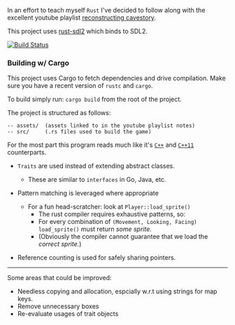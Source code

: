 In an effort to teach myself `Rust` I've decided to follow along with
the excellent youtube playlist [reconstructing cavestory](http://www.youtube.com/playlist?list=PL006xsVEsbKjSKBmLu1clo85yLrwjY67X).

This project uses [rust-sdl2](https://github.com/AngryLawyer/rust-sdl2) which binds to SDL2.

[![Build Status](https://travis-ci.org/drbawb/rust-story.png?branch=master)](https://travis-ci.org/drbawb/rust-story)

### Building w/ Cargo

This project uses Cargo to fetch dependencies and drive compilation.
Make sure you have a recent version of `rustc` and `cargo`.

To build simply run: `cargo build` from the root of the project.


The project is structured as follows:

	-- assets/ 	(assets linked to in the youtube playlist notes)
	-- src/ 	(.rs files used to build the game)

For the most part this program reads much like it's [`C++`][1] and [`C++11`][2] counterparts.

 * `Traits` are used instead of extending abstract classes.
 	* These are similar to `interfaces` in Go, Java, etc.

 * Pattern matching is leveraged where appropriate
 	* For a fun head-scratcher: look at `Player::load_sprite()`
 		* The rust compiler requires exhaustive patterns, so:
 		* For every combination of `(Movement, Looking, Facing)` `load_sprite()` must
 		  return _some sprite._
		* (Obviously the compiler cannot guarantee that we load the _correct sprite._)

  * Reference counting is used for safely sharing pointers.

---

Some areas that could be improved:

  * Needless copying and allocation, espcially w.r.t using strings for map keys.
  * Remove unnecessary boxes
  * Re-evaluate usages of trait objects

[1]: https://github.com/chebert/cavestory-screencast
[2]: https://github.com/JIghtuse/cavestory-sdl2

